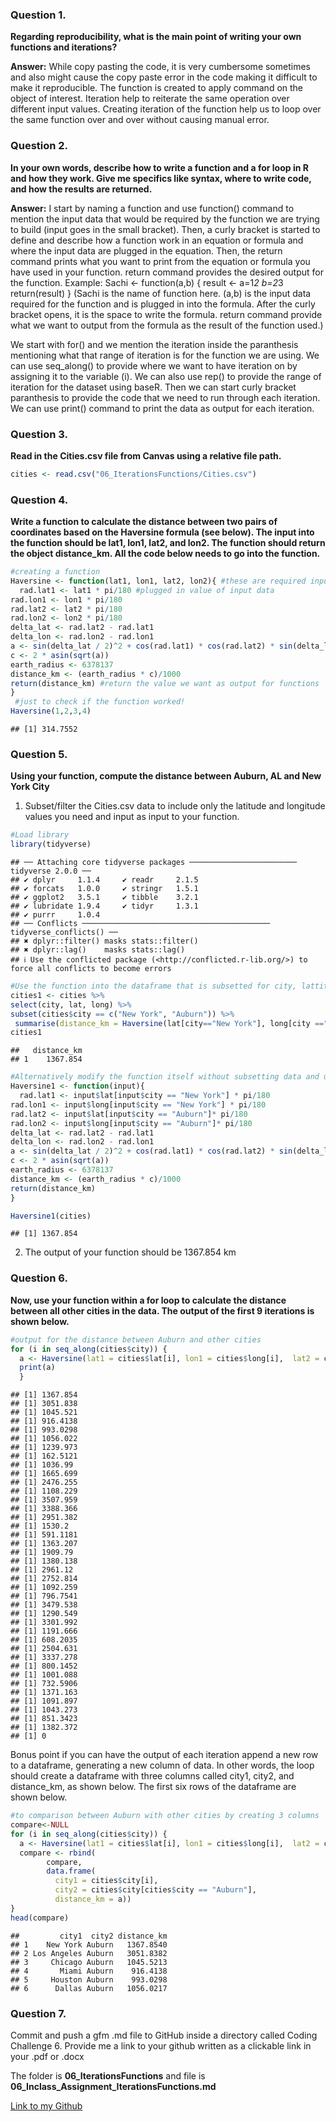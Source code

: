 ### Question 1.

**Regarding reproducibility, what is the main point of writing your own
functions and iterations?**

**Answer:** While copy pasting the code, it is very cumbersome sometimes
and also might cause the copy paste error in the code making it
difficult to make it reproducible. The function is created to apply
command on the object of interest. Iteration help to reiterate the same
operation over different input values. Creating iteration of the
function help us to loop over the same function over and over without
causing manual error.

### Question 2.

**In your own words, describe how to write a function and a for loop in
R and how they work. Give me specifics like syntax, where to write code,
and how the results are returned.**

**Answer:** I start by naming a function and use function() command to
mention the input data that would be required by the function we are
trying to build (input goes in the small bracket). Then, a curly bracket
is started to define and describe how a function work in an equation or
formula and where the input data are plugged in the equation. Then, the
return command prints what you want to print from the equation or
formula you have used in your function. return command provides the
desired output for the function. Example: Sachi \<- function(a,b) {
result \<- a=1*2 b=2*3 return(result) } (Sachi is the name of function
here. (a,b) is the input data required for the function and is plugged
in into the formula. After the curly bracket opens, it is the space to
write the formula. return command provide what we want to output from
the formula as the result of the function used.)

We start with for() and we mention the iteration inside the paranthesis
mentioning what that range of iteration is for the function we are
using. We can use seq_along() to provide where we want to have iteration
on by assigning it to the variable (i). We can also use rep() to provide
the range of iteration for the dataset using baseR. Then we can start
curly bracket paranthesis to provide the code that we need to run
through each iteration. We can use print() command to print the data as
output for each iteration.

### Question 3.

**Read in the Cities.csv file from Canvas using a relative file path.**

``` r
cities <- read.csv("06_IterationsFunctions/Cities.csv")
```

### Question 4.

**Write a function to calculate the distance between two pairs of
coordinates based on the Haversine formula (see below). The input into
the function should be lat1, lon1, lat2, and lon2. The function should
return the object distance_km. All the code below needs to go into the
function.**

``` r
#creating a function
Haversine <- function(lat1, lon1, lat2, lon2){ #these are required input when the function is made and ready to state
  rad.lat1 <- lat1 * pi/180 #plugged in value of input data
rad.lon1 <- lon1 * pi/180
rad.lat2 <- lat2 * pi/180
rad.lon2 <- lon2 * pi/180
delta_lat <- rad.lat2 - rad.lat1
delta_lon <- rad.lon2 - rad.lon1
a <- sin(delta_lat / 2)^2 + cos(rad.lat1) * cos(rad.lat2) * sin(delta_lon / 2)^2
c <- 2 * asin(sqrt(a))
earth_radius <- 6378137
distance_km <- (earth_radius * c)/1000
return(distance_km) #return the value we want as output for functions
}
 #just to check if the function worked!
Haversine(1,2,3,4)
```

    ## [1] 314.7552

### Question 5.

**Using your function, compute the distance between Auburn, AL and New
York City**

1.  Subset/filter the Cities.csv data to include only the latitude and
    longitude values you need and input as input to your function.

``` r
#Load library
library(tidyverse)
```

    ## ── Attaching core tidyverse packages ──────────────────────── tidyverse 2.0.0 ──
    ## ✔ dplyr     1.1.4     ✔ readr     2.1.5
    ## ✔ forcats   1.0.0     ✔ stringr   1.5.1
    ## ✔ ggplot2   3.5.1     ✔ tibble    3.2.1
    ## ✔ lubridate 1.9.4     ✔ tidyr     1.3.1
    ## ✔ purrr     1.0.4     
    ## ── Conflicts ────────────────────────────────────────── tidyverse_conflicts() ──
    ## ✖ dplyr::filter() masks stats::filter()
    ## ✖ dplyr::lag()    masks stats::lag()
    ## ℹ Use the conflicted package (<http://conflicted.r-lib.org/>) to force all conflicts to become errors

``` r
#Use the function into the dataframe that is subsetted for city, lattitude and longitude
cities1 <- cities %>% 
select(city, lat, long) %>% 
subset(cities$city == c("New York", "Auburn")) %>%
 summarise(distance_km = Haversine(lat[city=="New York"], long[city =="New York"], lat[city =="Auburn"], long[city == "Auburn"]))
cities1
```

    ##   distance_km
    ## 1    1367.854

``` r
#Alternatively modify the function itself without subsetting data and use it in the dataframe
Haversine1 <- function(input){
  rad.lat1 <- input$lat[input$city == "New York"] * pi/180
rad.lon1 <- input$long[input$city == "New York"] * pi/180
rad.lat2 <- input$lat[input$city == "Auburn"]* pi/180
rad.lon2 <- input$long[input$city == "Auburn"]* pi/180
delta_lat <- rad.lat2 - rad.lat1
delta_lon <- rad.lon2 - rad.lon1
a <- sin(delta_lat / 2)^2 + cos(rad.lat1) * cos(rad.lat2) * sin(delta_lon / 2)^2
c <- 2 * asin(sqrt(a))
earth_radius <- 6378137
distance_km <- (earth_radius * c)/1000
return(distance_km)
}

Haversine1(cities)
```

    ## [1] 1367.854

2.  The output of your function should be 1367.854 km

### Question 6.

**Now, use your function within a for loop to calculate the distance
between all other cities in the data. The output of the first 9
iterations is shown below.**

``` r
#output for the distance between Auburn and other cities
for (i in seq_along(cities$city)) {
  a <- Haversine(lat1 = cities$lat[i], lon1 = cities$long[i],  lat2 = cities$lat[cities$city == "Auburn"], lon2 = cities$long[cities$city == "Auburn"])
  print(a)
  }
```

    ## [1] 1367.854
    ## [1] 3051.838
    ## [1] 1045.521
    ## [1] 916.4138
    ## [1] 993.0298
    ## [1] 1056.022
    ## [1] 1239.973
    ## [1] 162.5121
    ## [1] 1036.99
    ## [1] 1665.699
    ## [1] 2476.255
    ## [1] 1108.229
    ## [1] 3507.959
    ## [1] 3388.366
    ## [1] 2951.382
    ## [1] 1530.2
    ## [1] 591.1181
    ## [1] 1363.207
    ## [1] 1909.79
    ## [1] 1380.138
    ## [1] 2961.12
    ## [1] 2752.814
    ## [1] 1092.259
    ## [1] 796.7541
    ## [1] 3479.538
    ## [1] 1290.549
    ## [1] 3301.992
    ## [1] 1191.666
    ## [1] 608.2035
    ## [1] 2504.631
    ## [1] 3337.278
    ## [1] 800.1452
    ## [1] 1001.088
    ## [1] 732.5906
    ## [1] 1371.163
    ## [1] 1091.897
    ## [1] 1043.273
    ## [1] 851.3423
    ## [1] 1382.372
    ## [1] 0

Bonus point if you can have the output of each iteration append a new
row to a dataframe, generating a new column of data. In other words, the
loop should create a dataframe with three columns called city1, city2,
and distance_km, as shown below. The first six rows of the dataframe are
shown below.

``` r
#to comparison between Auburn with other cities by creating 3 columns        
compare<-NULL
for (i in seq_along(cities$city)) {
  a <- Haversine(lat1 = cities$lat[i], lon1 = cities$long[i],  lat2 = cities$lat[cities$city == "Auburn"], lon2 = cities$long[cities$city == "Auburn"])
  compare <- rbind(
        compare,
        data.frame(
          city1 = cities$city[i],
          city2 = cities$city[cities$city == "Auburn"],
          distance_km = a))
}
head(compare)
```

    ##         city1  city2 distance_km
    ## 1    New York Auburn   1367.8540
    ## 2 Los Angeles Auburn   3051.8382
    ## 3     Chicago Auburn   1045.5213
    ## 4       Miami Auburn    916.4138
    ## 5     Houston Auburn    993.0298
    ## 6      Dallas Auburn   1056.0217

### Question 7.

Commit and push a gfm .md file to GitHub inside a directory called
Coding Challenge 6. Provide me a link to your github written as a
clickable link in your .pdf or .docx

The folder is **06_IterationsFunctions** and file is
**06_Inclass_Assignment_IterationsFunctions.md**

[Link to my
Github](https://github.com/SachidaPokhrel/Class_Reproducibility/tree/main)
